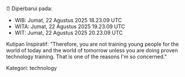⏰ Diperbarui pada:
- WIB: Jumat, 22 Agustus 2025 18.23.09 UTC
- WITA: Jumat, 22 Agustus 2025 19.23.09 UTC
- WIT: Jumat, 22 Agustus 2025 20.23.09 UTC

Kutipan Inspiratif:
"Therefore, you are not training young people for the world of today and the world of tomorrow unless you are doing proven technology training. That is one of the reasons I'm so concerned."


Kategori: technology


